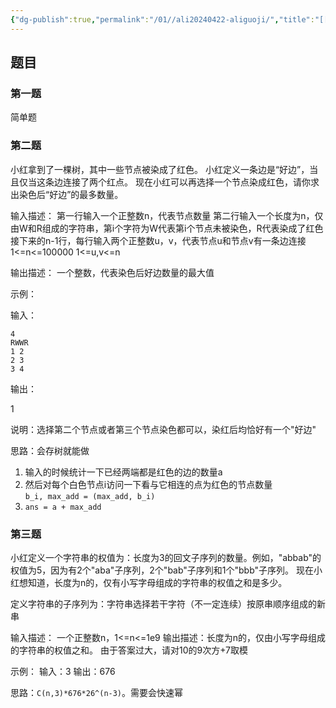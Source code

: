 ```yaml
---
{"dg-publish":true,"permalink":"/01//ali20240422-aliguoji/","title":"[[ali20240422_aliguoji]]","tags":["笔试","算法"]}
---
```





## 题目
### 第一题

简单题
### 第二题

小红拿到了一棵树，其中一些节点被染成了红色。
小红定义一条边是“好边”，当且仅当这条边连接了两个红点。
现在小红可以再选择一个节点染成红色，请你求出染色后“好边”的最多数量。

输入描述：
第一行输入一个正整数n，代表节点数量
第二行输入一个长度为n，仅由W和R组成的字符串，第i个字符为W代表第i个节点未被染色，R代表染成了红色
接下来的n-1行，每行输入两个正整数u，v，代表节点u和节点v有一条边连接
1<=n<=100000
1<=u,v<=n

输出描述：
一个整数，代表染色后好边数量的最大值

示例：

输入：
```
4
RWWR
1 2
2 3
3 4
```
输出：

1

说明：选择第二个节点或者第三个节点染色都可以，染红后均恰好有一个"好边"

思路：会存树就能做
1. 输入的时候统计一下已经两端都是红色的边的数量a
2. 然后对每个白色节点i访问一下看与它相连的点为红色的节点数量`b_i, max_add = (max_add, b_i)`
3. `ans = a + max_add`


### 第三题

小红定义一个字符串的权值为：长度为3的回文子序列的数量。例如，"abbab"的权值为5，因为有2个"aba"子序列，2个"bab"子序列和1个"bbb"子序列。 现在小红想知道，长度为n的，仅有小写字母组成的字符串的权值之和是多少。

定义字符串的子序列为：字符串选择若干字符（不一定连续）按原串顺序组成的新串 

输入描述： 一个正整数n，1<=n<=1e9 
输出描述：长度为n的，仅由小写字母组成的字符串的权值之和。
由于答案过大，请对10的9次方+7取模

示例：
输入：3
输出：676


思路：`C(n,3)*676*26^(n-3)`。需要会快速幂

